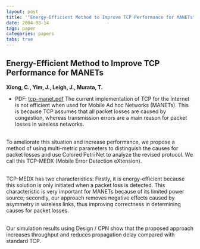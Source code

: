 ```yaml
---
layout: post
title: '"Energy-Efficient Method to Improve TCP Performance for MANETs"'
date: 2004-08-14
tags: paper
categories: papers
tabs: true
---
```


## Energy-Efficient Method to Improve TCP Performance for MANETs
**Xiong, C., Yim, J., Leigh, J., Murata, T.**
- PDF: [tcp-manet.pdf](/documents/tcp-manet.pdf)
The current implementation of TCP for the Internet is not efficient when used for Mobile Ad hoc Networks (MANETs). This is because TCP assumes that all packet losses are caused by congestion, whereas transmission errors are a main reason for packet losses in wireless networks.<br><br>

To ameliorate this situation and increase performance, we propose a method of using multi-metric parameters to distinguish the causes for packet losses and use Colored Petri Net to analyze the revised protocol. We call this TCP-MEDX (Mobile Error Detection eXtension).<br><br>

TCP-MEDX has two characteristics: Firstly, it is energy-efficient because this solution is only initiated when a packet loss is detected. This characteristic is very important for MANETs because of its limited power source; secondly, our approach removes negative effects caused by asymmetry in wireless links, thus improving correctness in determining causes for packet losses.<br><br>

Our simulation results using Design / CPN show that the proposed approach increases throughput and reduces propagation delay compared with standard TCP.